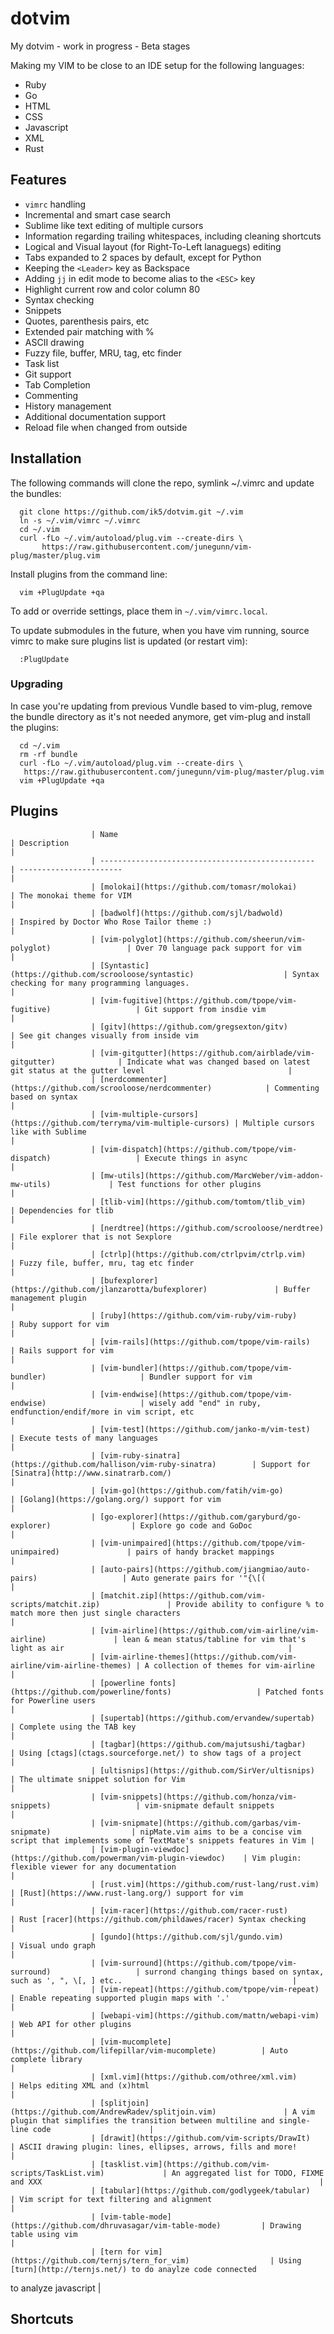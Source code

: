 # dotvim
My dotvim - work in progress - Beta stages

Making my VIM to be close to an IDE setup for the following languages:

 - Ruby
 - Go
 - HTML
 - CSS
 - Javascript
 - XML
 - Rust

## Features

 - ``vimrc`` handling
 - Incremental and smart case search
 - Sublime like text editing of multiple cursors
 - Information regarding trailing whitespaces, including cleaning shortcuts
 - Logical and Visual layout (for Right-To-Left lanaguegs) editing
 - Tabs expanded to 2 spaces by default, except for Python
 - Keeping the ``<Leader>`` key as Backspace
 - Adding ``jj`` in edit mode to become alias to the ``<ESC>`` key
 - Highlight current row and color column 80
 - Syntax checking
 - Snippets
 - Quotes, parenthesis pairs, etc
 - Extended pair matching with %
 - ASCII drawing
 - Fuzzy file, buffer, MRU, tag, etc finder
 - Task list
 - Git support
 - Tab Completion
 - Commenting
 - History management
 - Additional documentation support
 - Reload file when changed from outside

## Installation
The following commands will clone the repo, symlink ~/.vimrc and update the bundles:

```
  git clone https://github.com/ik5/dotvim.git ~/.vim
  ln -s ~/.vim/vimrc ~/.vimrc
  cd ~/.vim
  curl -fLo ~/.vim/autoload/plug.vim --create-dirs \
       https://raw.githubusercontent.com/junegunn/vim-plug/master/plug.vim
```

Install plugins from the command line:

```
  vim +PlugUpdate +qa
```

To add or override settings, place them in ``~/.vim/vimrc.local``.

To update submodules in the future, when you have vim running, source vimrc to make sure plugins list is updated (or
restart vim):

```
  :PlugUpdate
```

### Upgrading

In case you're updating from previous Vundle based to vim-plug, remove the bundle directory as it's not needed anymore,
get vim-plug and install the plugins:

```
  cd ~/.vim
  rm -rf bundle
  curl -fLo ~/.vim/autoload/plug.vim --create-dirs \
   https://raw.githubusercontent.com/junegunn/vim-plug/master/plug.vim
  vim +PlugUpdate +qa
```

## Plugins

                      | Name                                                                    | Description                                                                                             |
                      | ------------------------------------------------                        | -----------------------                                                                                 |
                      | [molokai](https://github.com/tomasr/molokai)                            | The monokai theme for VIM                                                                               |
                      | [badwolf](https://github.com/sjl/badwold)                               | Inspired by Doctor Who Rose Tailor theme :)                                                             |
                      | [vim-polyglot](https://github.com/sheerun/vim-polyglot)                 | Over 70 language pack support for vim                                                                   |
                      | [Syntastic](https://github.com/scrooloose/syntastic)                    | Syntax checking for many programming languages.                                                         |
                      | [vim-fugitive](https://github.com/tpope/vim-fugitive)                   | Git support from insdie vim                                                                             |
                      | [gitv](https://github.com/gregsexton/gitv)                              | See git changes visually from inside vim                                                                |
                      | [vim-gitgutter](https://github.com/airblade/vim-gitgutter)              | Indicate what was changed based on latest git status at the gutter level                                |
                      | [nerdcommenter](https://github.com/scrooloose/nerdcommenter)            | Commenting based on syntax                                                                              |
                      | [vim-multiple-cursors](https://github.com/terryma/vim-multiple-cursors) | Multiple cursors like with Sublime                                                                      |
                      | [vim-dispatch](https://github.com/tpope/vim-dispatch)                   | Execute things in async                                                                                 |
                      | [mw-utils](https://github.com/MarcWeber/vim-addon-mw-utils)             | Test functions for other plugins                                                                        |
                      | [tlib-vim](https://github.com/tomtom/tlib_vim)                          | Dependencies for tlib                                                                                   |
                      | [nerdtree](https://github.com/scrooloose/nerdtree)                      | File explorer that is not Sexplore                                                                      |
                      | [ctrlp](https://github.com/ctrlpvim/ctrlp.vim)                          | Fuzzy file, buffer, mru, tag etc finder                                                                 |
                      | [bufexplorer](https://github.com/jlanzarotta/bufexplorer)               | Buffer management plugin                                                                                |
                      | [ruby](https://github.com/vim-ruby/vim-ruby)                            | Ruby support for vim                                                                                    |
                      | [vim-rails](https://github.com/tpope/vim-rails)                         | Rails support for vim                                                                                   |
                      | [vim-bundler](https://github.com/tpope/vim-bundler)                     | Bundler support for vim                                                                                 |
                      | [vim-endwise](https://github.com/tpope/vim-endwise)                     | wisely add "end" in ruby, endfunction/endif/more in vim script, etc                                     |
                      | [vim-test](https://github.com/janko-m/vim-test)                         | Execute tests of many languages                                                                         |
                      | [vim-ruby-sinatra](https://github.com/hallison/vim-ruby-sinatra)        | Support for [Sinatra](http://www.sinatrarb.com/)                                                        |
                      | [vim-go](https://github.com/fatih/vim-go)                               | [Golang](https://golang.org/) support for vim                                                           |
                      | [go-explorer](https://github.com/garyburd/go-explorer)                  | Explore go code and GoDoc                                                                               |
                      | [vim-unimpaired](https://github.com/tpope/vim-unimpaired)               | pairs of handy bracket mappings                                                                         |
                      | [auto-pairs](https://github.com/jiangmiao/auto-pairs)                   | Auto generate pairs for '"{\[(                                                                          |
                      | [matchit.zip](https://github.com/vim-scripts/matchit.zip)               | Provide ability to configure % to match more then just single characters                                |
                      | [vim-airline](https://github.com/vim-airline/vim-airline)               | lean & mean status/tabline for vim that's light as air                                                  |
                      | [vim-airline-themes](https://github.com/vim-airline/vim-airline-themes) | A collection of themes for vim-airline                                                                  |
                      | [powerline fonts](https://github.com/powerline/fonts)                   | Patched fonts for Powerline users                                                                       |
                      | [supertab](https://github.com/ervandew/supertab)                        | Complete using the TAB key                                                                              |
                      | [tagbar](https://github.com/majutsushi/tagbar)                          | Using [ctags](ctags.sourceforge.net/) to show tags of a project                                         |
                      | [ultisnips](https://github.com/SirVer/ultisnips)                        | The ultimate snippet solution for Vim                                                                   |
                      | [vim-snippets](https://github.com/honza/vim-snippets)                   | vim-snipmate default snippets                                                                           |
                      | [vim-snipmate](https://github.com/garbas/vim-snipmate)                  | nipMate.vim aims to be a concise vim script that implements some of TextMate's snippets features in Vim |
                      | [vim-plugin-viewdoc](https://github.com/powerman/vim-plugin-viewdoc)    | Vim plugin: flexible viewer for any documentation                                                       |
                      | [rust.vim](https://github.com/rust-lang/rust.vim)                       | [Rust](https://www.rust-lang.org/) support for vim                                                      |
                      | [vim-racer](https://github.com/racer-rust)                              | Rust [racer](https://github.com/phildawes/racer) Syntax checking                                        |
                      | [gundo](https://github.com/sjl/gundo.vim)                               | Visual undo graph                                                                                       |
                      | [vim-surround](https://github.com/tpope/vim-surround)                   | surrond changing things based on syntax, such as ', ", \[, ] etc..                                      |
                      | [vim-repeat](https://github.com/tpope/vim-repeat)                       | Enable repeating supported plugin maps with '.'                                                         |
                      | [webapi-vim](https://github.com/mattn/webapi-vim)                       | Web API for other plugins                                                                               |
                      | [vim-mucomplete](https://github.com/lifepillar/vim-mucomplete)          | Auto complete library                                                                                   |
                      | [xml.vim](https://github.com/othree/xml.vim)                            | Helps editing XML and (x)html                                                                           |
                      | [splitjoin](https://github.com/AndrewRadev/splitjoin.vim)               | A vim plugin that simplifies the transition between multiline and single-line code                      |
                      | [drawit](https://github.com/vim-scripts/DrawIt)                         | ASCII drawing plugin: lines, ellipses, arrows, fills and more!                                          |
                      | [tasklist.vim](https://github.com/vim-scripts/TaskList.vim)             | An aggregated list for TODO, FIXME and XXX                                                              |
                      | [tabular](https://github.com/godlygeek/tabular)                         | Vim script for text filtering and alignment                                                             |
                      | [vim-table-mode](https://github.com/dhruvasagar/vim-table-mode)         | Drawing table using vim                                                                                 |
                      | [tern for vim](https://github.com/ternjs/tern_for_vim)                  | Using [turn](http://ternjs.net/) to do anaylze code connected
to analyze javascript |

## Shortcuts

